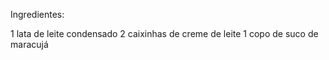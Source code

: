Ingredientes:

 1 lata de leite condensado
 2 caixinhas de creme de leite 
 1 copo de suco de maracujá
